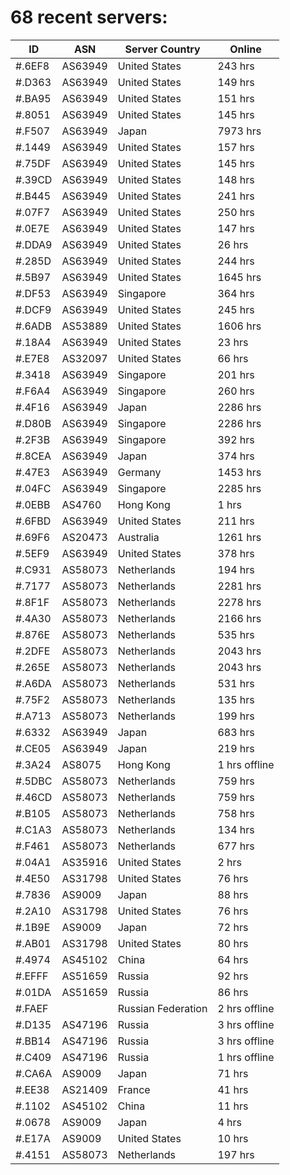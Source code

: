 # 68 recent servers:

| ID | ASN | Server Country | Online |
| ------ | ------ | ------ | ------ |
| #.6EF8 | AS63949 | United States | 243 hrs |
| #.D363 | AS63949 | United States | 149 hrs |
| #.BA95 | AS63949 | United States | 151 hrs |
| #.8051 | AS63949 | United States | 145 hrs |
| #.F507 | AS63949 | Japan | 7973 hrs |
| #.1449 | AS63949 | United States | 157 hrs |
| #.75DF | AS63949 | United States | 145 hrs |
| #.39CD | AS63949 | United States | 148 hrs |
| #.B445 | AS63949 | United States | 241 hrs |
| #.07F7 | AS63949 | United States | 250 hrs |
| #.0E7E | AS63949 | United States | 147 hrs |
| #.DDA9 | AS63949 | United States | 26 hrs |
| #.285D | AS63949 | United States | 244 hrs |
| #.5B97 | AS63949 | United States | 1645 hrs |
| #.DF53 | AS63949 | Singapore | 364 hrs |
| #.DCF9 | AS63949 | United States | 245 hrs |
| #.6ADB | AS53889 | United States | 1606 hrs |
| #.18A4 | AS63949 | United States | 23 hrs |
| #.E7E8 | AS32097 | United States | 66 hrs |
| #.3418 | AS63949 | Singapore | 201 hrs |
| #.F6A4 | AS63949 | Singapore | 260 hrs |
| #.4F16 | AS63949 | Japan | 2286 hrs |
| #.D80B | AS63949 | Singapore | 2286 hrs |
| #.2F3B | AS63949 | Singapore | 392 hrs |
| #.8CEA | AS63949 | Japan | 374 hrs |
| #.47E3 | AS63949 | Germany | 1453 hrs |
| #.04FC | AS63949 | Singapore | 2285 hrs |
| #.0EBB | AS4760 | Hong Kong | 1 hrs |
| #.6FBD | AS63949 | United States | 211 hrs |
| #.69F6 | AS20473 | Australia | 1261 hrs |
| #.5EF9 | AS63949 | United States | 378 hrs |
| #.C931 | AS58073 | Netherlands | 194 hrs |
| #.7177 | AS58073 | Netherlands | 2281 hrs |
| #.8F1F | AS58073 | Netherlands | 2278 hrs |
| #.4A30 | AS58073 | Netherlands | 2166 hrs |
| #.876E | AS58073 | Netherlands | 535 hrs |
| #.2DFE | AS58073 | Netherlands | 2043 hrs |
| #.265E | AS58073 | Netherlands | 2043 hrs |
| #.A6DA | AS58073 | Netherlands | 531 hrs |
| #.75F2 | AS58073 | Netherlands | 135 hrs |
| #.A713 | AS58073 | Netherlands | 199 hrs |
| #.6332 | AS63949 | Japan | 683 hrs |
| #.CE05 | AS63949 | Japan | 219 hrs |
| #.3A24 | AS8075 | Hong Kong | 1 hrs offline |
| #.5DBC | AS58073 | Netherlands | 759 hrs |
| #.46CD | AS58073 | Netherlands | 759 hrs |
| #.B105 | AS58073 | Netherlands | 758 hrs |
| #.C1A3 | AS58073 | Netherlands | 134 hrs |
| #.F461 | AS58073 | Netherlands | 677 hrs |
| #.04A1 | AS35916 | United States | 2 hrs |
| #.4E50 | AS31798 | United States | 76 hrs |
| #.7836 | AS9009 | Japan | 88 hrs |
| #.2A10 | AS31798 | United States | 76 hrs |
| #.1B9E | AS9009 | Japan | 72 hrs |
| #.AB01 | AS31798 | United States | 80 hrs |
| #.4974 | AS45102 | China | 64 hrs |
| #.EFFF | AS51659 | Russia | 92 hrs |
| #.01DA | AS51659 | Russia | 86 hrs |
| #.FAEF |  | Russian Federation | 2 hrs offline |
| #.D135 | AS47196 | Russia | 3 hrs offline |
| #.BB14 | AS47196 | Russia | 3 hrs offline |
| #.C409 | AS47196 | Russia | 1 hrs offline |
| #.CA6A | AS9009 | Japan | 71 hrs |
| #.EE38 | AS21409 | France | 41 hrs |
| #.1102 | AS45102 | China | 11 hrs |
| #.0678 | AS9009 | Japan | 4 hrs |
| #.E17A | AS9009 | United States | 10 hrs |
| #.4151 | AS58073 | Netherlands | 197 hrs |


